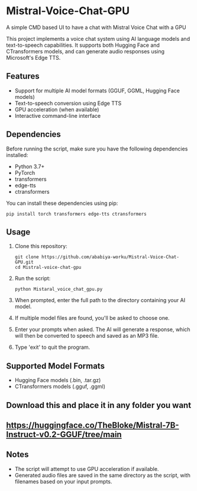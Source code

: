 # Mistral-Voice-Chat-GPU
A simple CMD based UI to have a chat with Mistral Voice Chat with a GPU

This project implements a voice chat system using AI language models and text-to-speech capabilities. It supports both Hugging Face and CTransformers models, and can generate audio responses using Microsoft's Edge TTS.

## Features

- Support for multiple AI model formats (GGUF, GGML, Hugging Face models)
- Text-to-speech conversion using Edge TTS
- GPU acceleration (when available)
- Interactive command-line interface

## Dependencies

Before running the script, make sure you have the following dependencies installed:

- Python 3.7+
- PyTorch
- transformers
- edge-tts
- ctransformers

You can install these dependencies using pip:

```
pip install torch transformers edge-tts ctransformers
```

## Usage

1. Clone this repository:
   ```
   git clone https://github.com/ababiya-worku/Mistral-Voice-Chat-GPU.git
   cd Mistral-voice-chat-gpu
   ```

2. Run the script:
   ```
   python Mistaral_voice_chat_gpu.py
   ```

3. When prompted, enter the full path to the directory containing your AI model.

4. If multiple model files are found, you'll be asked to choose one.

5. Enter your prompts when asked. The AI will generate a response, which will then be converted to speech and saved as an MP3 file.

6. Type 'exit' to quit the program.

## Supported Model Formats

- Hugging Face models (.bin, .tar.gz)
- CTransformers models (.gguf, .ggml)

## Download this and place it in any folder you want
## https://huggingface.co/TheBloke/Mistral-7B-Instruct-v0.2-GGUF/tree/main

## Notes

- The script will attempt to use GPU acceleration if available.
- Generated audio files are saved in the same directory as the script, with filenames based on your input prompts.
